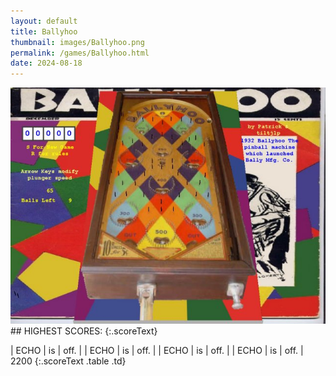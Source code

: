 ```yaml
---
layout: default
title: Ballyhoo
thumbnail: images/Ballyhoo.png
permalink: /games/Ballyhoo.html
date: 2024-08-18
---
```


<img src="../images/Ballyhoo.png" class="gameThumbnail img-fluid mx-auto align-middle">
## HIGHEST SCORES:
{:.scoreText}

| ECHO | is | off. | 
| ECHO | is | off. | 
| ECHO | is | off. | 
| ECHO | is | off. | 
2200 
{:.scoreText .table .td}

